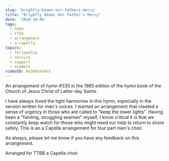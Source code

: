 ```yaml
---
slug: 'brightly-beams-our-fathers-mercy'
title: "Brightly Beams Our Father's Mercy"
date: '2018-10-06'
tags:
  - hymn
  - ttbb
  - arrangement
  - a-capella
topics:
  - fellowship
  - service
  - support
  - example
videoID: Be3QdosU4Ck
---
```


An arrangement of hymn #335 in the 1985 edition of the hymn book of the Church of Jesus Christ of Latter-day Saints.

I have always loved the tight harmonies in this hymn, especially in the version written for men's voices. I wanted an arrangement that created a sense of urgency in those who are called to "keep the lower lights". Having been a "fainting, struggling seaman" myself, I know critical it is that we constantly keep watch for those who might need our help to return to shore safely. This is an a Capella arrangement for four part men's choir.

As always, please let me know if you have any feedback on this arrangement.

Arranged for TTBB a Capella choir.
